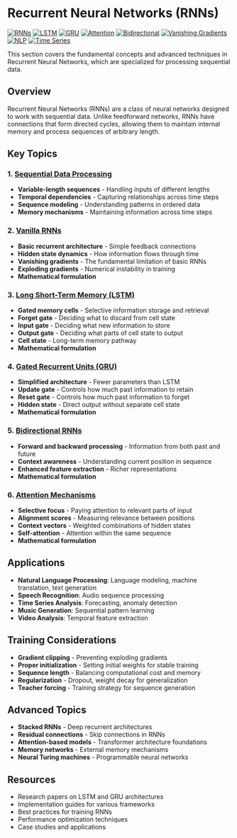 # Recurrent Neural Networks (RNNs)

[![RNNs](https://img.shields.io/badge/RNNs-Sequential%20Data-blue?style=for-the-badge&logo=brain)](https://github.com/yourusername/DL)
[![LSTM](https://img.shields.io/badge/LSTM-Long%20Term%20Memory-green?style=for-the-badge)](https://github.com/yourusername/DL/tree/main/06_RNN)
[![GRU](https://img.shields.io/badge/GRU-Gated%20Recurrent-orange?style=for-the-badge)](https://github.com/yourusername/DL/tree/main/06_RNN)
[![Attention](https://img.shields.io/badge/Attention-Mechanisms-purple?style=for-the-badge)](https://github.com/yourusername/DL/tree/main/06_RNN)
[![Bidirectional](https://img.shields.io/badge/Bidirectional-Forward%20Backward-red?style=for-the-badge)](https://github.com/yourusername/DL/tree/main/06_RNN)
[![Vanishing Gradients](https://img.shields.io/badge/Vanishing%20Gradients-Problem-yellow?style=for-the-badge)](https://github.com/yourusername/DL/tree/main/06_RNN)
[![NLP](https://img.shields.io/badge/NLP-Natural%20Language-blue?style=for-the-badge)](https://github.com/yourusername/DL/tree/main/06_RNN)
[![Time Series](https://img.shields.io/badge/Time%20Series-Forecasting-orange?style=for-the-badge)](https://github.com/yourusername/DL/tree/main/06_RNN)

This section covers the fundamental concepts and advanced techniques in Recurrent Neural Networks, which are specialized for processing sequential data.

## Overview

Recurrent Neural Networks (RNNs) are a class of neural networks designed to work with sequential data. Unlike feedforward networks, RNNs have connections that form directed cycles, allowing them to maintain internal memory and process sequences of arbitrary length.

## Key Topics

### 1. [Sequential Data Processing](01_sequential_data_processing.md)
- **Variable-length sequences** - Handling inputs of different lengths
- **Temporal dependencies** - Capturing relationships across time steps
- **Sequence modeling** - Understanding patterns in ordered data
- **Memory mechanisms** - Maintaining information across time steps

### 2. [Vanilla RNNs](02_vanilla_rnns.md)
- **Basic recurrent architecture** - Simple feedback connections
- **Hidden state dynamics** - How information flows through time
- **Vanishing gradients** - The fundamental limitation of basic RNNs
- **Exploding gradients** - Numerical instability in training
- **Mathematical formulation**

### 3. [Long Short-Term Memory (LSTM)](03_lstm.md)
- **Gated memory cells** - Selective information storage and retrieval
- **Forget gate** - Deciding what to discard from cell state
- **Input gate** - Deciding what new information to store
- **Output gate** - Deciding what parts of cell state to output
- **Cell state** - Long-term memory pathway
- **Mathematical formulation**

### 4. [Gated Recurrent Units (GRU)](04_gru.md)
- **Simplified architecture** - Fewer parameters than LSTM
- **Update gate** - Controls how much past information to retain
- **Reset gate** - Controls how much past information to forget
- **Hidden state** - Direct output without separate cell state
- **Mathematical formulation**

### 5. [Bidirectional RNNs](05_bidirectional_rnns.md)
- **Forward and backward processing** - Information from both past and future
- **Context awareness** - Understanding current position in sequence
- **Enhanced feature extraction** - Richer representations
- **Mathematical formulation**

### 6. [Attention Mechanisms](06_attention_mechanisms.md)
- **Selective focus** - Paying attention to relevant parts of input
- **Alignment scores** - Measuring relevance between positions
- **Context vectors** - Weighted combinations of hidden states
- **Self-attention** - Attention within the same sequence
- **Mathematical formulation**

## Applications

- **Natural Language Processing**: Language modeling, machine translation, text generation
- **Speech Recognition**: Audio sequence processing
- **Time Series Analysis**: Forecasting, anomaly detection
- **Music Generation**: Sequential pattern learning
- **Video Analysis**: Temporal feature extraction

## Training Considerations

- **Gradient clipping** - Preventing exploding gradients
- **Proper initialization** - Setting initial weights for stable training
- **Sequence length** - Balancing computational cost and memory
- **Regularization** - Dropout, weight decay for generalization
- **Teacher forcing** - Training strategy for sequence generation

## Advanced Topics

- **Stacked RNNs** - Deep recurrent architectures
- **Residual connections** - Skip connections in RNNs
- **Attention-based models** - Transformer architecture foundations
- **Memory networks** - External memory mechanisms
- **Neural Turing machines** - Programmable neural networks

## Resources

- Research papers on LSTM and GRU architectures
- Implementation guides for various frameworks
- Best practices for training RNNs
- Performance optimization techniques
- Case studies and applications 